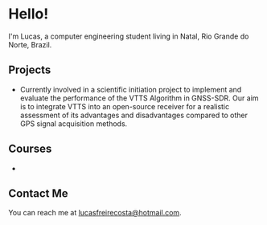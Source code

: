 # Hello!

I'm Lucas, a computer engineering student living in Natal, Rio Grande do Norte, Brazil.

## Projects 
* Currently involved in a scientific initiation project to implement and evaluate the performance of the VTTS Algorithm in GNSS-SDR. Our aim is to integrate VTTS into an open-source receiver for a realistic assessment of its advantages and disadvantages compared to other GPS signal acquisition methods.

## Courses

* 


## Contact Me

You can reach me at <lucasfreirecosta@hotmail.com>.
